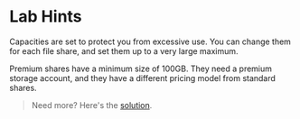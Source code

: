 # Lab Hints

Capacities are set to protect you from excessive use. You can change them for each file share, and set them up to a very large maximum. 

Premium shares have a minimum size of 100GB. They need a premium storage account, and they have a different pricing model from standard shares.

> Need more? Here's the [solution](solution.md).